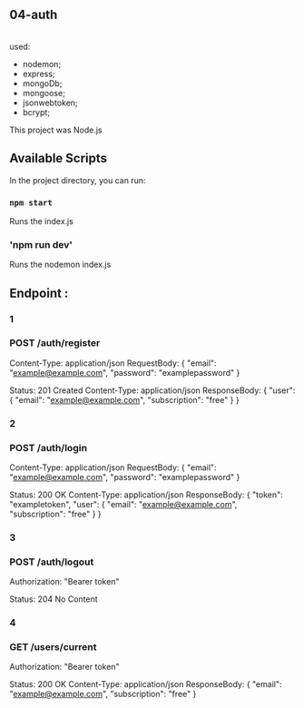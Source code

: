 ## 04-auth

<br> used: <br />

- nodemon;
- express;
- mongoDb;
- mongoose;
- jsonwebtoken;
- bcrypt;

This project was Node.js

## Available Scripts

In the project directory, you can run:

### `npm start`

Runs the index.js <br />

### 'npm run dev'

Runs the nodemon index.js <br />

## Endpoint :

### 1

### POST /auth/register

Content-Type: application/json RequestBody: { "email": "example@example.com",
"password": "examplepassword" }

Status: 201 Created Content-Type: application/json ResponseBody: { "user": {
"email": "example@example.com", "subscription": "free" } }

### 2

### POST /auth/login

Content-Type: application/json RequestBody: { "email": "example@example.com",
"password": "examplepassword" }

Status: 200 OK Content-Type: application/json ResponseBody: { "token":
"exampletoken", "user": { "email": "example@example.com", "subscription": "free"
} }

### 3

### POST /auth/logout

Authorization: "Bearer token"

Status: 204 No Content

### 4

### GET /users/current

Authorization: "Bearer token"

Status: 200 OK Content-Type: application/json ResponseBody: { "email":
"example@example.com", "subscription": "free" }
